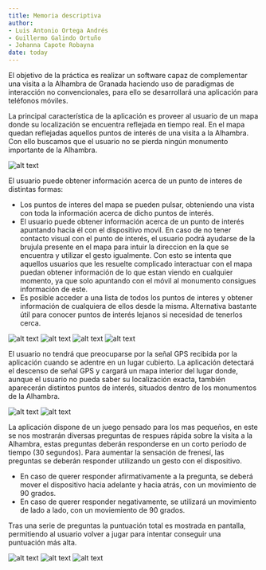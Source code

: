 ```yaml
---
title: Memoria descriptiva 
author: 
- Luis Antonio Ortega Andrés
- Guillermo Galindo Ortuño 
- Johanna Capote Robayna
date: today
---
```


El objetivo de la práctica es realizar un software capaz de complementar una visita a la Alhambra de Granada haciendo uso de paradigmas de interacción no convencionales, para ello se desarrollará una aplicación para teléfonos móviles.

La principal característica de la aplicación es proveer al usuario de un mapa donde su localización se encuentra reflejada en tiempo real. 
En el mapa quedan reflejadas aquellos puntos de interés de una visita a la Alhambra. Con ello buscamos que el usuario no se pierda ningún monumento importante de la Alhambra.

![alt text](mapa.jpg)

El usuario puede obtener información acerca de un punto de interes de distintas formas:

- Los puntos de interes del mapa se pueden pulsar, obteniendo una vista con toda la información acerca de dicho puntos de interés.
- El usuario puede obtener información acerca de un punto de interés apuntando hacia él con el dispositivo movil. En caso de no tener contacto visual con el punto de interés, el usuario podrá ayudarse de la brujula presente en el mapa para intuir la direccion en la que se encuentra y utilizar el gesto igualmente. Con esto se intenta que aquellos usuarios que les resuelte complicado interactuar con el mapa puedan obtener información de lo que estan viendo en cualquier momento, ya que solo apuntando con el móvil al monumento consigues información de este.
- Es posible acceder a una lista de todos los puntos de interes y obtener información de cualquiera de ellos desde la misma. Alternativa bastante útil para conocer puntos de interés lejanos si necesidad de tenerlos cerca.

![alt text](menu.jpg) ![alt text](buscarpunto.jpg) ![alt text](listapuntos.jpg) ![alt text](puntointeres.jpg)


El usuario no tendrá que preocuparse por la señal GPS recibida por la aplicación cuando se adentre en un lugar cubierto.
La aplicación detectará el descenso de señal GPS y cargará un mapa interior del lugar donde, aunque el usuario no pueda saber su localización exacta, también aparecerán distintos puntos de interés, situados dentro de los monumentos de la Alhambra.

![alt text](mapainterno.jpg) ![alt text](puntointerno.jpg)

La aplicación dispone de un juego pensado para los mas pequeños, en este se nos mostrarán diversas preguntas de respues rápida sobre la visita a la Alhambra, estas preguntas deberán responderse en un corto periodo de tiempo (30 segundos). Para aumentar la sensación de frenesí, las preguntas se deberán responder utilizando un gesto con el dispositivo.
- En caso de querer responder afirmativamente a la pregunta, se deberá mover el dispositivo hacia adelante y hacia atrás, con un movimiento de 90 grados.
- En caso de querer responder negativamente, se utilizará un movimiento de lado a lado, con un moviemiento de 90 grados.

Tras una serie de preguntas la puntuación total es mostrada en pantalla, permitiendo al usuario volver a jugar para intentar conseguir una puntuación más alta.

![alt text](juegobien.jpg) ![alt text](juegomal.jpg) ![alt text](puntuacion.jpg)
